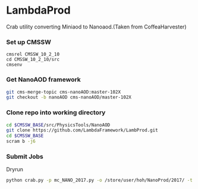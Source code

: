 # LambdaProd

Crab utility converting Miniaod to Nanoaod.(Taken from CoffeaHarvester)

### Set up CMSSW

```
cmsrel CMSSW_10_2_10
cd CMSSW_10_2_10/src
cmsenv
```

### Get NanoAOD framework

```bash
git cms-merge-topic cms-nanoAOD:master-102X
git checkout -b nanoAOD cms-nanoAOD/master-102X
```

### Clone repo into working directory

```bash
cd $CMSSW_BASE/src/PhysicsTools/NanoAOD
git clone https://github.com/LambdaFramework/LambProd.git
cd $CMSSW_BASE
scram b -j6
```

### Submit Jobs

Dryrun
```bash
python crab.py -p mc_NANO_2017.py -o /store/user/hoh/NanoProd/2017/ -t NanoTuples-2017 -i miniaod2017.txt  --send-external -s EventAwareLumiBased -n 50000 --work-area crab_projects_mc_2017 --dryrun
```
